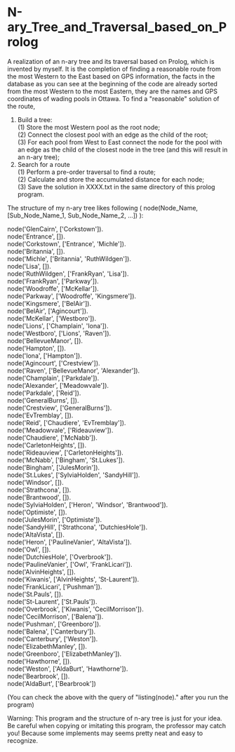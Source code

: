 # N-ary_Tree_and_Traversal_based_on_Prolog

A realization of an n-ary tree and its traversal based on Prolog, which is invented by myself. It is the completion of finding a reasonable route from the most Western to the East based on GPS information, the facts in the database as you can see at the beginning of the code are already sorted from the most Western to the most Eastern, they are the names and GPS coordinates of wading pools in Ottawa. To find a "reasonable" solution of the route, 

1. Build a tree:  
(1) Store the most Western pool as the root node;  
(2) Connect the closest pool with an edge as the child of the root;  
(3) For each pool from West to East connect the node for the pool with an edge as the child of the closest node in the tree (and this will result in an n-ary tree);  
2. Search for a route  
(1) Perform a pre-order traversal to find a route;  
(2) Calculate and store the accumulated distance for each node;  
(3) Save the solution in XXXX.txt in the same directory of this prolog program.  

The structure of my n-ary tree likes following (    node(Node_Name, [Sub_Node_Name_1, Sub_Node_Name_2, ...])    ):

node('GlenCairn', ['Corkstown']).  
node('Entrance', []).  
node('Corkstown', ['Entrance', 'Michle']).  
node('Britannia', []).  
node('Michle', ['Britannia', 'RuthWildgen']).  
node('Lisa', []).  
node('RuthWildgen', ['FrankRyan', 'Lisa']).  
node('FrankRyan', ['Parkway']).  
node('Woodroffe', ['McKellar']).  
node('Parkway', ['Woodroffe', 'Kingsmere']).  
node('Kingsmere', ['BelAir']).  
node('BelAir', ['Agincourt']).  
node('McKellar', ['Westboro']).  
node('Lions', ['Champlain', 'Iona']).  
node('Westboro', ['Lions', 'Raven']).  
node('BellevueManor', []).  
node('Hampton', []).  
node('Iona', ['Hampton']).  
node('Agincourt', ['Crestview']).  
node('Raven', ['BellevueManor', 'Alexander']).  
node('Champlain', ['Parkdale']).  
node('Alexander', ['Meadowvale']).  
node('Parkdale', ['Reid']).  
node('GeneralBurns', []).  
node('Crestview', ['GeneralBurns']).  
node('EvTremblay', []).  
node('Reid', ['Chaudiere', 'EvTremblay']).  
node('Meadowvale', ['Rideauview']).  
node('Chaudiere', ['McNabb']).  
node('CarletonHeights', []).  
node('Rideauview', ['CarletonHeights']).  
node('McNabb', ['Bingham', 'St.Lukes']).  
node('Bingham', ['JulesMorin']).  
node('St.Lukes', ['SylviaHolden', 'SandyHill']).  
node('Windsor', []).  
node('Strathcona', []).  
node('Brantwood', []).  
node('SylviaHolden', ['Heron', 'Windsor', 'Brantwood']).  
node('Optimiste', []).  
node('JulesMorin', ['Optimiste']).  
node('SandyHill', ['Strathcona', 'DutchiesHole']).  
node('AltaVista', []).  
node('Heron', ['PaulineVanier', 'AltaVista']).  
node('Owl', []).  
node('DutchiesHole', ['Overbrook']).  
node('PaulineVanier', ['Owl', 'FrankLicari']).  
node('AlvinHeights', []).  
node('Kiwanis', ['AlvinHeights', 'St-Laurent']).  
node('FrankLicari', ['Pushman']).  
node('St.Pauls', []).  
node('St-Laurent', ['St.Pauls']).  
node('Overbrook', ['Kiwanis', 'CecilMorrison']).  
node('CecilMorrison', ['Balena']).  
node('Pushman', ['Greenboro']).  
node('Balena', ['Canterbury']).  
node('Canterbury', ['Weston']).  
node('ElizabethManley', []).  
node('Greenboro', ['ElizabethManley']).  
node('Hawthorne', []).  
node('Weston', ['AldaBurt', 'Hawthorne']).  
node('Bearbrook', []).  
node('AldaBurt', ['Bearbrook'])  

(You can check the above with the query of "listing(node)." after you run the program)  


Warning: This program and the structure of n-ary tree is just for your idea. Be careful when copying or imitating this program, the professor may catch you! Because some implements may seems pretty neat and easy to recognize.  
